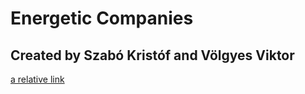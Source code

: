 # Energetic Companies
## Created by Szabó Kristóf and Völgyes Viktor

[a relative link](resources/index.html)